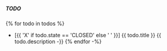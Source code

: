 ##### TODO

{% for todo in todos %}
- [{{ 'X' if todo.state == 'CLOSED' else ' ' }}] {{ todo.title }}
{{ todo.description -}}
{% endfor -%}